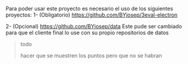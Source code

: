 Para poder usar este proyecto es necesario el uso de los siguientes proyectos:
1- (Obligatorio)    https://github.com/BYjosep/3eval-electron

2- (Opcional)   https://github.com/BYjosep/data
Este pude ser cambiado para que el cliente 
final lo use con su propio repositorios de datos



> todo
> 
> hacer que se muestren los puntos pero que no se habran